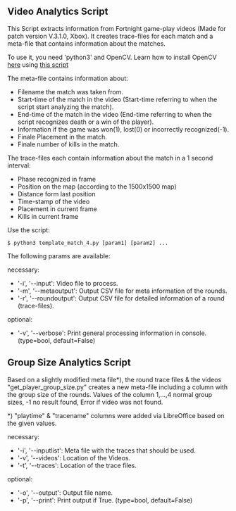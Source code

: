 ## Video Analytics Script

This Script extracts information from Fortnight game-play videos (Made for patch version V.3.1.0, Xbox). It creates trace-files for each match and a meta-file that contains information about the matches.

To use it, you need 'python3' and OpenCV. Learn how to install OpenCV [here](https://milq.github.io/install-opencv-ubuntu-debian/) using [this script](https://github.com/milq/milq/blob/master/scripts/bash/install-opencv.sh)

The meta-file contains information about:

* Filename the match was taken from.
* Start-time of the match in the video (Start-time referring to when the script start analyzing the match).
* End-time of the match in the video (End-time referring to when the script recognizes death or a win of the player).
* Information if the game was won(1), lost(0) or incorrectly recognized(-1).
* Finale Placement in the match.
* Finale number of kills in the match.

The trace-files each contain information about the match in a 1 second interval:

* Phase recognized in frame
* Position on the map (according to the 1500x1500 map)
* Distance form last position
* Time-stamp of the video
* Placement in current frame
* Kills in current frame

Use the script:

    $ python3 template_match_4.py [param1] [param2] ...

The following params are available:

necessary:

* '-i', '--input': Video file to process.
* '-m', '--metaoutput': Output CSV file for meta information of the rounds.
* '-r', '--roundoutput': Output CSV file for detailed information of a round (trace-files).

optional:

* '-v', '--verbose': Print general processing information in console. (type=bool, default=False)



## Group Size Analytics Script

Based on a slightly modified meta file*), the round trace files & the videos "get_player_group_size.py" creates a new meta-file including a column with the group size of the rounds.
Values of the column 1,...,4 normal group sizes, -1 no result found, Error if video was not found.

*) "playtime" & "tracename" columns were added via LibreOffice based on the given values.

necessary:

* '-i', '--inputlist': Meta file with the traces that should be used.
* '-v', '--videos': Location of the Videos.
* '-t', '--traces': Location of the trace files.

optional:

* '-o', '--output': Output file name.
* '-p', '--print': Print output if True. (type=bool, default=False)
